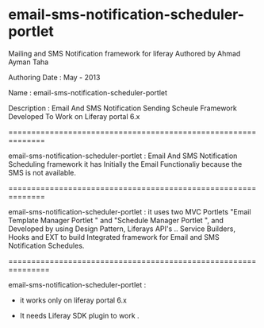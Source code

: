 email-sms-notification-scheduler-portlet
========================================

Mailing and SMS Notification framework for liferay Authored by Ahmad Ayman Taha


Authoring Date : May - 2013


Name : email-sms-notification-scheduler-portlet


Description : Email And SMS Notification Sending Scheule Framework Developed To Work on Liferay portal 6.x


==============================================================

email-sms-notification-scheduler-portlet : Email And SMS Notification Scheduling framework it has Initially the Email Functionaliy because the SMS is not available.

==============================================================

email-sms-notification-scheduler-portlet : it uses two MVC Portlets "Email Template Manager Portlet " and "Schedule Manager Portlet ", and Developed by using Design Pattern, Liferays API's .. Service Builders, Hooks and EXT to build Integrated framework for Email and SMS Notification Schedules.

===============================================================

email-sms-notification-scheduler-portlet : 

- it works only on liferay portal 6.x

- It needs Liferay SDK plugin to work .

